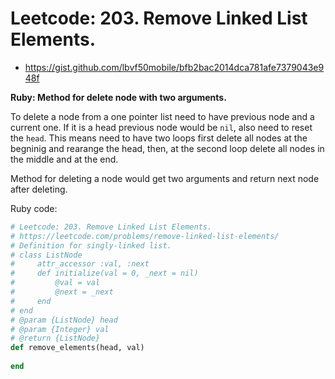 # Leetcode: 203. Remove Linked List Elements.

- https://gist.github.com/lbvf50mobile/bfb2bac2014dca781afe7379043e948f
 
**Ruby: Method for delete node with two arguments.**

To delete a node from a one pointer list need to have previous node and a current one. If it is a head previous node would be `nil`, also need to reset the `head`. This means need to have two loops first delete all nodes at the begninig and rearange the head, then, at the second loop delete all nodes in the middle and at the end.  

Method for deleting a node would get two arguments and return next node after deleting.

Ruby code:
```Ruby
# Leetcode: 203. Remove Linked List Elements.
# https://leetcode.com/problems/remove-linked-list-elements/
# Definition for singly-linked list.
# class ListNode
#     attr_accessor :val, :next
#     def initialize(val = 0, _next = nil)
#         @val = val
#         @next = _next
#     end
# end
# @param {ListNode} head
# @param {Integer} val
# @return {ListNode}
def remove_elements(head, val)
    
end
```

